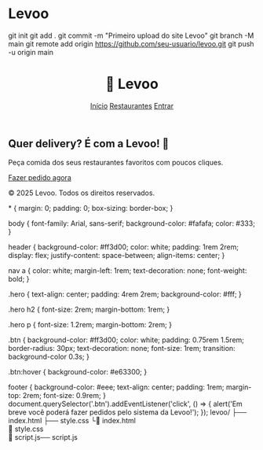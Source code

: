 # Levoo
git init
git add .
git commit -m "Primeiro upload do site Levoo"
git branch -M main
git remote add origin https://github.com/seu-usuario/levoo.git
git push -u origin main
<!DOCTYPE html>
<html lang="pt-BR">
<head>
  <meta charset="UTF-8" />
  <meta name="viewport" content="width=device-width, initial-scale=1.0" />
  <title>Levoo - Delivery Inteligente</title>
  <link rel="stylesheet" href="style.css" />
</head>
<body>
  <header>
    <h1>🍔 Levoo</h1>
    <nav>
      <a href="#">Início</a>
      <a href="#">Restaurantes</a>
      <a href="#">Entrar</a>
    </nav>
  </header>

  <main>
    <section class="hero">
      <h2>Quer delivery? É com a Levoo! 🚀</h2>
      <p>Peça comida dos seus restaurantes favoritos com poucos cliques.</p>
      <a href="#" class="btn">Fazer pedido agora</a>
    </section>
  </main>

  <footer>
    <p>&copy; 2025 Levoo. Todos os direitos reservados.</p>
  </footer>

  <script src="script.js"></script>
</body>
</html>
* {
  margin: 0;
  padding: 0;
  box-sizing: border-box;
}

body {
  font-family: Arial, sans-serif;
  background-color: #fafafa;
  color: #333;
}

header {
  background-color: #ff3d00;
  color: white;
  padding: 1rem 2rem;
  display: flex;
  justify-content: space-between;
  align-items: center;
}

nav a {
  color: white;
  margin-left: 1rem;
  text-decoration: none;
  font-weight: bold;
}

.hero {
  text-align: center;
  padding: 4rem 2rem;
  background-color: #fff;
}

.hero h2 {
  font-size: 2rem;
  margin-bottom: 1rem;
}

.hero p {
  font-size: 1.2rem;
  margin-bottom: 2rem;
}

.btn {
  background-color: #ff3d00;
  color: white;
  padding: 0.75rem 1.5rem;
  border-radius: 30px;
  text-decoration: none;
  font-size: 1rem;
  transition: background-color 0.3s;
}

.btn:hover {
  background-color: #e63300;
}

footer {
  background-color: #eee;
  text-align: center;
  padding: 1rem;
  margin-top: 2rem;
  font-size: 0.9rem;
}
document.querySelector('.btn').addEventListener('click', () => {
  alert('Em breve você poderá fazer pedidos pelo sistema da Levoo!');
});
levoo/
├── index.html
├── style.css
└📄 index.html  
📄 style.css  
📄 script.js── script.js
